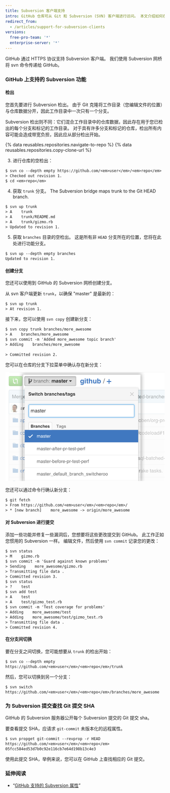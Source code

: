 ```yaml
---
title: Subversion 客户端支持
intro: GitHub 仓库可从 Git 和 Subversion (SVN) 客户端进行访问。 本文介绍如何在 GitHub 上使用 Subversion 客户端以及您可能遇到的一些常见问题。
redirect_from:
  - /articles/support-for-subversion-clients
versions:
  free-pro-team: '*'
  enterprise-server: '*'
---
```


GitHub 通过 HTTPS 协议支持 Subversion 客户端。 我们使用 Subversion 网桥将 svn 命令传递给 GitHub。

### GitHub 上支持的 Subversion 功能

#### 检出

您首先要进行 Subversion 检出。  由于 Git 克隆将工作目录（您编辑文件的位置）与仓库数据分开，因此工作目录中一次只有一个分支。

Subversion 检出则不同：它们混合工作目录中的仓库数据，因此存在用于您已检出的每个分支和标记的工作目录。  对于具有许多分支和标记的仓库，检出所有内容可能会造成带宽负担，因此应从部分检出开始。

{% data reusables.repositories.navigate-to-repo %}
{% data reusables.repositories.copy-clone-url %}

3. 进行仓库的空检出：
  ```shell
  $ svn co --depth empty https://github.com/<em>user</em>/<em>repo</em>
  > Checked out revision 1.
  $ cd <em>repo</em>
  ```

4. 获取 `trunk` 分支。 The Subversion bridge maps trunk to the Git HEAD branch.
  ```shell
  $ svn up trunk
  > A    trunk
  > A    trunk/README.md
  > A    trunk/gizmo.rb
  > Updated to revision 1.
  ```

5. 获取 `branches` 目录的空检出。  这是所有非 `HEAD` 分支所在的位置，您将在此处进行功能分支。
  ```shell
  $ svn up --depth empty branches
  Updated to revision 1.
  ```

#### 创建分支

您还可以使用到 GitHub 的 Subversion 网桥创建分支。

从 svn 客户端更新 `trunk`，以确保 "master" 是最新的：
```shell
$ svn up trunk
> At revision 1.
```

接下来，您可以使用 `svn copy` 创建新分支：
```shell
$ svn copy trunk branches/more_awesome
> A    branches/more_awesome
$ svn commit -m 'Added more_awesome topic branch'
> Adding    branches/more_awesome

> Committed revision 2.
```

您可以在仓库的分支下拉菜单中确认存在新分支：

![分支快照](/assets/images/help/branch/svnflow-branch-snapshot.png)

您还可以通过命令行确认新分支：

```shell
$ git fetch
> From https://github.com/<em>user</em>/<em>repo</em>/
> * [new branch]    more_awesome -> origin/more_awesome
```

#### 对 Subversion 进行提交

添加一些功能并修复一些漏洞后，您想要将这些更改提交到 GitHub。 此工作正如您惯用的 Subversion 一样。 编辑文件，然后使用 `svn commit` 记录您的更改：

```shell
$ svn status
> M    gizmo.rb
$ svn commit -m 'Guard against known problems'
> Sending    more_awesome/gizmo.rb
> Transmitting file data .
> Committed revision 3.
$ svn status
> ?    test
$ svn add test
> A    test
> A    test/gizmo_test.rb
$ svn commit -m 'Test coverage for problems'
> Adding    more_awesome/test
> Adding    more_awesome/test/gizmo_test.rb
> Transmitting file data .
> Committed revision 4.
```

#### 在分支间切换

要在分支之间切换，您可能想要从 `trunk` 的检出开始：

```shell
$ svn co --depth empty https://github.com/<em>user</em>/<em>repo</em>/trunk
```

然后，您可以切换到另一个分支：

```shell
$ svn switch https://github.com/<em>user</em>/<em>repo</em>/branches/more_awesome
```

### 为 Subversion 提交查找 Git 提交 SHA

GitHub 的 Subversion 服务器公开每个 Subversion 提交的 Git 提交 sha。

要查看提交 SHA，应请求 `git-commit` 未版本化的远程属性。

```shell
$ svn propget git-commit --revprop -r HEAD https://github.com/<em>user</em>/<em>repo</em>
05fcc584ed53d7b0c92e116cb7e64d198b13c4e3
```

使用此提交 SHA，举例来说，您可以在 GitHub 上查找相应的 Git 提交。

### 延伸阅读

* “[GitHub 支持的 Subversion 属性](/articles/subversion-properties-supported-by-github)”
